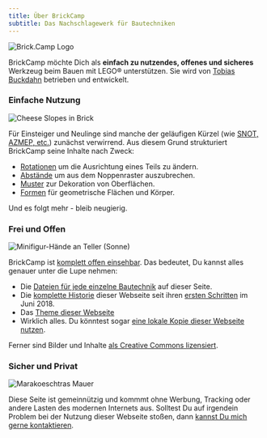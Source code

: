 ```yaml
---
title: Über BrickCamp
subtitle: Das Nachschlagewerk für Bautechniken
---
```

![Brick.Camp Logo](themes://brick-camp/images/logo_large.png?cropResize=150,150&classes=mx-auto,d-block,img-fluid)

BrickCamp möchte Dich als **einfach zu nutzendes, offenes und sicheres** Werkzeug beim Bauen mit LEGO® unterstützen. Sie wird von [Tobias Buckdahn](https://www.brickup.de/?target=_blank&rel=noopener) betrieben und entwickelt.

### Einfache Nutzung
![Cheese Slopes in Brick](/tech/cheese-in-brick/image.png?cropResize=150,150&classes=mx-auto,d-block,img-fluid)

Für Einsteiger und Neulinge sind manche der geläufigen Kürzel (wie [SNOT, AZMEP, etc.](https://www.1000steine.de/de/info/faq/?cat=11&target=_blank&rel=noopener)) zunächst verwirrend. Aus diesem Grund strukturiert BrickCamp seine Inhalte nach Zweck:

 - [Rotationen](/techs/rotations) um die Ausrichtung eines Teils zu ändern.
 - [Abstände](/techs/offsets) um aus dem Noppenraster auszubrechen.
 - [Muster](/techs/patterns) zur Dekoration von Oberflächen.
 - [Formen](/techs/shapes) für geometrische Flächen und Körper.

Und es folgt mehr - bleib neugierig.

### Frei und Offen
![Minifigur-Hände an Teller (Sonne)](/tech/minifig-hands-on-dinner-plate/image.png?cropResize=150,150&classes=mx-auto,d-block,img-fluid)

BrickCamp ist [komplett offen einsehbar](https://gitlab.com/brick.camp/brick.camp?target=_blank&rel=noopener). Das bedeutet, Du kannst alles genauer unter die Lupe nehmen: 

 - Die [Dateien für jede einzelne Bautechnik](https://gitlab.com/brick.camp/brick.camp/tree/master/pages/21.tech?target=_blank&rel=noopener) auf dieser Seite.
 - Die [komplette Historie](https://gitlab.com/brick.camp/brick.camp/commits/master?target=_blank&rel=noopener) dieser Webseite seit ihren [ersten Schritten](https://gitlab.com/brick.camp/brick.camp/commit/b288341df51d14e9f6ada3dffbbd6108b095d16e?target=_blank&rel=noopener) im Juni 2018.
 - Das [Theme dieser Webseite](https://gitlab.com/brick.camp/brick.camp/tree/master/themes/brick-camp?target=_blank&rel=noopener)
 - Wirklich alles. Du könntest sogar [eine lokale Kopie dieser Webseite nutzen](https://gitlab.com/brick.camp/brick.camp?target=_blank&rel=noopener#local-setup/).

Ferner sind Bilder und Inhalte [als Creative Commons lizensiert](https://creativecommons.org/licenses/by-sa/4.0/?target=_blank&rel=noopener).

### Sicher und Privat
![Marakoeschtras Mauer](/tech/marakoeschtras-wall/image.png?cropResize=150,150&classes=mx-auto,d-block,img-fluid)

Diese Seite ist gemeinnützig und kommmt ohne Werbung, Tracking oder andere Lasten des modernen Internets aus. Solltest Du auf irgendein Problem bei der Nutzung dieser Webseite stoßen, dann [kannst Du mich gerne kontaktieren](/contact).